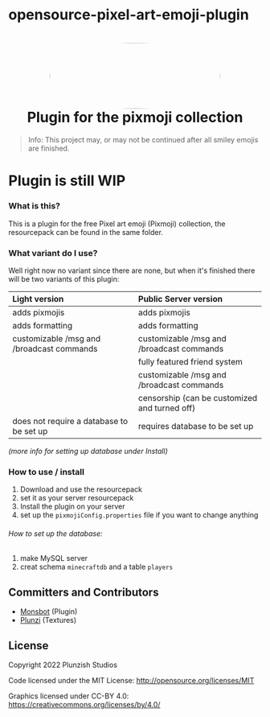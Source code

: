# opensource-pixel-art-emoji-plugin

<h1 align="center">
  <img src="https://i.imgur.com/RhxDywI.png" width="340" height="131" style="border-radius: 50%;"/>
  <br/>
  Plugin for the pixmoji collection
</h1>

> Info: This project may, or may not be continued after all smiley emojis are finished.
# **Plugin is still WIP**

### What is this?

This is a plugin for the free Pixel art emoji (Pixmoji) collection, the resourcepack can be found in the same folder.

### What variant do I use?
Well right now no variant since there are none, but when it's finished there will be two variants of this plugin:

  | Light version  | Public Server version  |
  | :------------- | :-------------  |
  | adds pixmojis  | adds pixmojis   |
  | adds formatting| adds formatting |
  | customizable /msg and /broadcast commands | customizable /msg and /broadcast commands |
  || fully featured friend system |
  ||customizable /msg and /broadcast commands| 
  ||censorship (can be customized and turned off)| 
  |does not require a database to be set up| requires database to be set up

_(more info for setting up database under Install)_

### How to use / install

1. Download and use the resourcepack
1. set it as your server resourcepack
1. Install the plugin on your server
1. set up the `pixmojiConfig.properties` file if you want to change anything

###### How to set up the database:
1. make MySQL server
1. creat schema `minecraftdb` and a table `players`

## Committers and Contributors

* [Monsbot](https://github.com/Monsbot) (Plugin)
* [Plunzi](https://github.com/Plunzi) (Textures)

## License

Copyright 2022 Plunzish Studios

Code licensed under the MIT License: <http://opensource.org/licenses/MIT>

Graphics licensed under CC-BY 4.0: <https://creativecommons.org/licenses/by/4.0/>
